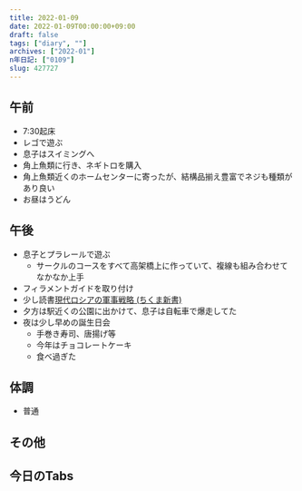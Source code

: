 ```yaml
---
title: 2022-01-09
date: 2022-01-09T00:00:00+09:00
draft: false
tags: ["diary", ""]
archives: ["2022-01"]
n年日記: ["0109"]
slug: 427727
---
```

## 午前
- 7:30起床
- レゴで遊ぶ
- 息子はスイミングへ
- 角上魚類に行き、ネギトロを購入
- 角上魚類近くのホームセンターに寄ったが、結構品揃え豊富でネジも種類があり良い
- お昼はうどん
## 午後
- 息子とプラレールで遊ぶ
  - サークルのコースをすべて高架橋上に作っていて、複線も組み合わせてなかなか上手
- フィラメントガイドを取り付け
- 少し読書[現代ロシアの軍事戦略 (ちくま新書)](https://calil.jp/book/4480073957)
- 夕方は駅近くの公園に出かけて、息子は自転車で爆走してた
- 夜は少し早めの誕生日会
  - 手巻き寿司、唐揚げ等
  - 今年はチョコレートケーキ
  - 食べ過ぎた
## 体調
- 普通
## その他
## 今日のTabs